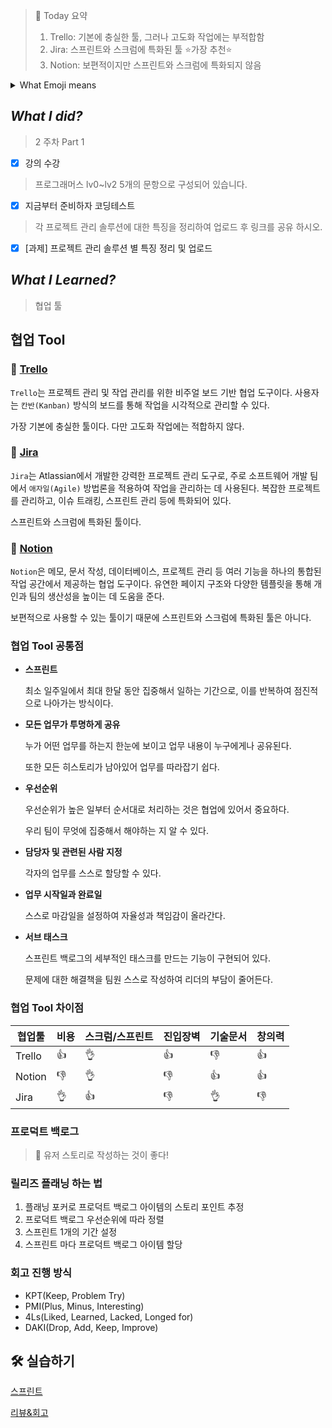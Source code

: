 <blockquote>
🌟 Today 요약

1. Trello: 기본에 충실한 툴, 그러나 고도화 작업에는 부적합함
2. Jira: 스프린트와 스크럼에 특화된 툴 ⭐가장 추천⭐
3. Notion: 보편적이지만 스프린트와 스크럼에 특화되지 않음

</blockquote>

<details>
  <summary>What Emoji means</summary>
  <ul>
    <li>⭐ 중요</li>
    <li>📌 Pin Point, Tips</li>
    <li>🔑 Key Point</li>
    <li>✅ Check Point</li>
    <li>💬 강사의 말(인용)</li>
    <li>🚨 주의</li>
    <li>🚫 금지</li>
    <li>⛔ 여기서 잠깐!!</li>
    <li>🔖 잠깐 알아보기, 참고</li>
    <li>🙋‍♀️ 질문 있어요</li>
    <li>‼ 오류 발생</li>
    <li>❗ 문제 해결, Notice</li>
    <li>❓ 궁금한 점</li>
    <li>⁉ Why? 이유 설명</li>
    <li>❌⭕ Yes, No</li>
    <li>💡 깨달은 점, 생각해볼 점, 알아둘 것</li>
    <li>🔎 더 알아보기</li>
    <li>📖 개념 정리</li>
    <li>🚩 학습 목표, 방향, 배울 내용</li>
    <li>➡ 결론</li>
    <li>✏ 요점 정리</li>
    <li>🗂 내용 요약</li>
    <li>📢 공지</li>
    <li>⚙ 환경설정</li>
    <li>🔗 링크</li>
  </ul>
</details>

## *What I did?*

> 2 주차 Part 1
> 
- [x]  강의 수강

> 프로그래머스 lv0~lv2 5개의 문항으로 구성되어 있습니다.
> 
- [x]  지금부터 준비하자 코딩테스트

> 각 프로젝트 관리 솔루션에 대한 특징을 정리하여 업로드 후 링크를 공유 하시오.
> 
- [x]  [과제] 프로젝트 관리 솔루션 별 특징 정리 및 업로드

## *What I Learned?*

> 협업 툴
> 

## 협업 Tool

### 📎 [Trello](https://trello.com/)

`Trello`는 프로젝트 관리 및 작업 관리를 위한 비주얼 보드 기반 협업 도구이다. 사용자는 `칸반(Kanban)` 방식의 보드를 통해 작업을 시각적으로 관리할 수 있다.

가장 기본에 충실한 툴이다. 다만 고도화 작업에는 적합하지 않다.

### 📎 [Jira](https://www.atlassian.com/ko/software/jira)

`Jira`는 Atlassian에서 개발한 강력한 프로젝트 관리 도구로, 주로 소프트웨어 개발 팀에서 `애자일(Agile)` 방법론을 적용하여 작업을 관리하는 데 사용된다. 복잡한 프로젝트를 관리하고, 이슈 트래킹, 스프린트 관리 등에 특화되어 있다.

스프린트와 스크럼에 특화된 툴이다.

### 📎 [Notion](https://www.notion.so/)

`Notion`은 메모, 문서 작성, 데이터베이스, 프로젝트 관리 등 여러 기능을 하나의 통합된 작업 공간에서 제공하는 협업 도구이다. 유연한 페이지 구조와 다양한 템플릿을 통해 개인과 팀의 생산성을 높이는 데 도움을 준다.

보편적으로 사용할 수 있는 툴이기 때문에 스프린트와 스크럼에 특화된 툴은 아니다.

### 협업 Tool 공통점

- **스프린트**

  최소 일주일에서 최대 한달 동안 집중해서 일하는 기간으로, 이를 반복하여 점진적으로 나아가는 방식이다.

- **모든 업무가 투명하게 공유**

  누가 어떤 업무를 하는지 한눈에 보이고 업무 내용이 누구에게나 공유된다.

  또한 모든 히스토리가 남아있어 업무를 따라잡기 쉽다.

- **우선순위**

  우선순위가 높은 일부터 순서대로 처리하는 것은 협업에 있어서 중요하다.

  우리 팀이 무엇에 집중해서 해야하는 지 알 수 있다.

- **담당자 및 관련된 사람 지정**

  각자의 업무를 스스로 할당할 수 있다.

- **업무 시작일과 완료일**

  스스로 마감일을 설정하여 자율성과 책임감이 올라간다.

- **서브 태스크**
  
  스프린트 백로그의 세부적인 태스크를 만드는 기능이 구현되어 있다.
  
  문제에 대한 해결책을 팀원 스스로 작성하여 리더의 부담이 줄어든다.

### 협업 Tool 차이점

| 협업툴 | 비용 | 스크럼/스프린트 | 진입장벽 | 기술문서 | 창의력 |
| --- | --- | --- | --- | --- | --- |
| Trello | 👍 | 👌 | 👍 | 👎 | 👍 |
| Notion | 👎 | 👌 | 👎 | 👍 | 👍 |
| Jira | 👌 | 👍 | 👎 | 👌 | 👎 |

### 프로덕트 백로그

<blockquote>
📌 유저 스토리로 작성하는 것이 좋다!

</blockquote>

### 릴리즈 플래닝 하는 법

1. 플래닝 포커로 프로덕트 백로그 아이템의 스토리 포인트 추정
2. 프로덕트 백로그 우선순위에 따라 정렬
3. 스프린트 1개의 기간 설정
4. 스프린트 마다 프로덕트 백로그 아이템 할당

### 회고 진행 방식
- KPT(Keep, Problem Try)
- PMI(Plus, Minus, Interesting)
- 4Ls(Liked, Learned, Lacked, Longed for)
- DAKI(Drop, Add, Keep, Improve)

## 🛠️ 실습하기

[스프린트](https://www.notion.so/64f11f76a11a4c4a9847670eefbcc434?pvs=21)

[리뷰&회고](https://www.notion.so/b3ed569216bf43c7b0a723364f5e81a5?pvs=21)
